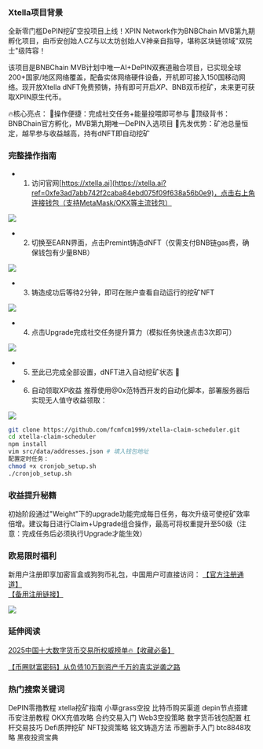 ### Xtella项目背景
全新零门槛DePIN挖矿空投项目上线！XPIN Network作为BNBChain MVB第九期孵化项目，由币安创始人CZ与以太坊创始人V神亲自指导，堪称区块链领域"双院士"级阵容！

该项目是BNBChain MVB计划中唯一AI+DePIN双赛道融合项目，已实现全球200+国家/地区网络覆盖，配备实体网络硬件设备，开机即可接入150国移动网络。现开放Xtella dNFT免费预铸，持有即可开启$XP、$BNB双币挖矿，未来更可获取XPIN原生代币。

🔥核心亮点：
🔸操作便捷：完成社交任务+能量投喂即可参与
🔸顶级背书：BNBChain官方孵化，MVB第九期唯一DePIN入选项目
🔸先发优势：矿池总量恒定，越早参与收益越高，持有dNFT即自动挖矿

### 完整操作指南
- 1. 访问官网[https://xtella.ai](https://xtella.ai?ref=0xfe3ad7abb742f2caba84ebd075f09f638a56b0e9)，点击右上角连接钱包（支持MetaMask/OKX等主流钱包）

[![](https://307e939.webp.li/20250425110759795.png)](https://btc8848.com/top-10-exchanges)

- 2. 切换至EARN界面，点击Premint铸造dNFT（仅需支付BNB链gas费，确保钱包有少量BNB）

[![](https://307e939.webp.li/20250425111012292.png)](https://btc8848.com/top-10-exchanges)

- 3. 铸造成功后等待2分钟，即可在账户查看自动运行的挖矿NFT

[![](https://307e939.webp.li/20250425111156618.png)](https://btc8848.com/top-10-exchanges)

- 4. 点击Upgrade完成社交任务提升算力（模拟任务快速点击3次即可）

[![](https://307e939.webp.li/20250425111227224.png)](https://btc8848.com/top-10-exchanges)

- 5. 至此已完成全部设置，dNFT进入自动挖矿状态 🚀

- 6. 自动领取XP收益
推荐使用@0x范特西开发的自动化脚本，部署服务器后实现无人值守收益领取：

[![](https://307e939.webp.li/20250425111537064.png)](https://btc8848.com/top-10-exchanges)

```bash
git clone https://github.com/fcmfcm1999/xtella-claim-scheduler.git
cd xtella-claim-scheduler
npm install
vim src/data/addresses.json # 填入钱包地址
配置定时任务：
chmod +x cronjob_setup.sh
./cronjob_setup.sh
```

### 收益提升秘籍
初始阶段通过"Weight"下的upgrade功能完成每日任务，每次升级可使挖矿效率倍增。建议每日进行Claim+Upgrade组合操作，最高可将权重提升至50级（注意：完成任务后必须执行Upgrade才能生效）

### 欧易限时福利
新用户注册即享加密盲盒或狗狗币礼包，中国用户可直接访问：
[【官方注册通道】](https://www.okx.com/zh-hans/join/74873351)  
[【备用注册链接】](https://www.chouyi.world/zh-hans/join/18639032)

[![](https://fe095ec.webp.li/top-10-exchanges-001.jpg)](https://www.chouyi.world/zh-hans/join/18639032)

### 延伸阅读
[2025中国十大数字货币交易所权威榜单🔥【收藏必备】](https://btc8848.com/top-10-exchanges/)

[【币圈财富密码】从负债10万到资产千万的真实逆袭之路](https://heiyetouzi.xyz/biquanstory001/)

### 热门搜索关键词
DePIN零撸教程 xtella挖矿指南 小草grass空投 比特币购买渠道 depin节点搭建 币安注册教程 OKX充值攻略 合约交易入门 Web3空投策略 数字货币钱包配置 杠杆交易技巧 Defi质押挖矿 NFT投资策略 铭文铸造方法 币圈新手入门 btc8848攻略 黑夜投资宝典